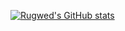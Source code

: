 [![Rugwed's GitHub stats](https://github-readme-stats.vercel.app/api?username=rugs07)](https://github.com/rugs07/github-readme-stats)

